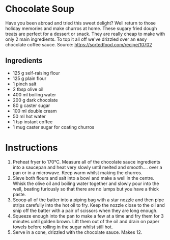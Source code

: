 # Chocolate Soup

Have you been abroad and tried this sweet delight? Well return to those holiday memories and make churros at home. These sugary fried dough treats are perfect for a dessert or snack. They are really cheap to make with only 2 main ingredients. To top it all off we've drizzled over an easy chocolate coffee sauce.
Source: https://sortedfood.com/recipe/10702

## Ingredients

- 125 g self-raising flour
- 125 g plain flour
- 1 pinch salt
- 2 tbsp olive oil
- 400 ml boiling water
- 200 g dark chocolate
- 80 g caster sugar
- 100 ml double cream
- 50 ml hot water
- 1 tsp instant coffee
- 1 mug caster sugar for coating churros

# Instructions

1. Preheat fryer to 170°C. Measure all of the chocolate sauce ingredients into a saucepan and heat very slowly until melted and smooth…. over a pan or in a microwave. Keep warm whilst making the churros.
2. Sieve both flours and salt into a bowl and make a well in the centre. Whisk the olive oil and boiling water together and slowly pour into the well, beating furiously so that there are no lumps but you have a thick paste.
3. Scoop all of the batter into a piping bag with a star nozzle and then pipe strips carefully into the hot oil to fry. Keep the nozzle close to the oil and snip off the batter with a pair of scissors when they are long enough.
4. Squeeze enough into the pan to make a few at a time and fry them for 3 minutes until golden brown. Lift them out of the oil and drain on paper towels before rolling in the sugar whilst still hot.
5. Serve in a cone, drizzled with the chocolate sauce. Makes 12.
